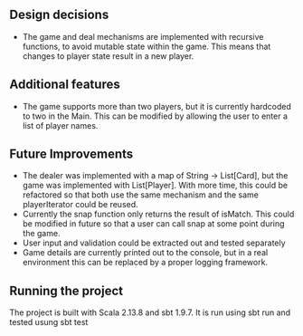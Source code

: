 ## Design decisions

- The game and deal mechanisms are implemented with recursive functions, to avoid mutable state within the game. This means that changes to player state result in a new player.


## Additional features
- The game supports more than two players, but it is currently hardcoded to two in the Main. This can be modified by allowing the user to enter a list of player names.

## Future Improvements
- The dealer was implemented with a map of String -> List[Card], but the game was implemented with List[Player]. With more time, this could be refactored so that both use the same mechanism and the same playerIterator could be reused.
- Currently the snap function only returns the result of isMatch. This could be modified in future so that a user can call snap at some point during the game.
- User input and validation could be extracted out and tested separately
- Game details are currently printed out to the console, but in a real environment this can be replaced by a proper logging framework.


## Running the project
The project is built with Scala 2.13.8 and sbt 1.9.7. It is run using sbt run and tested usung sbt test